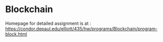 # Blockchain

Homepage for detailed assignment is at : https://condor.depaul.edu/elliott/435/hw/programs/Blockchain/program-block.html
